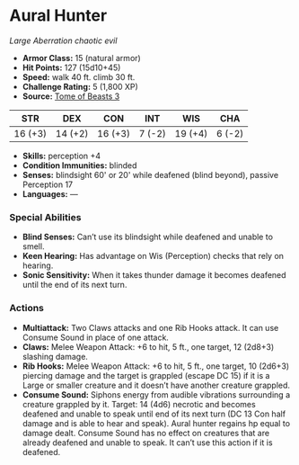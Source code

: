 # Aural Hunter

*Large* *Aberration* *chaotic evil*

- **Armor Class:** 15 (natural armor)
- **Hit Points:** 127 (15d10+45)
- **Speed:** walk 40 ft. climb 30 ft.
- **Challenge Rating:** 5 (1,800 XP)
- **Source:** [Tome of Beasts 3](https://koboldpress.com/kpstore/product/tome-of-beasts-2-for-5th-edition/)

| STR | DEX | CON | INT | WIS | CHA |
| --- | --- | --- | --- | --- | --- |
| 16 (+3) | 14 (+2) | 16 (+3) | 7 (-2) | 19 (+4) | 6 (-2) |

- **Skills:** perception +4
- **Condition Immunities:** blinded
- **Senses:** blindsight 60' or 20' while deafened (blind beyond), passive Perception 17
- **Languages:** —
### Special Abilities
- **Blind Senses:** Can’t use its blindsight while deafened and unable to smell.
- **Keen Hearing:** Has advantage on Wis (Perception) checks that rely on hearing.
- **Sonic Sensitivity:** When it takes thunder damage it becomes deafened until the end of its next turn.
### Actions
- **Multiattack:** Two Claws attacks and one Rib Hooks attack. It can use Consume Sound in place of one attack.
- **Claws:** Melee Weapon Attack: +6 to hit, 5 ft., one target, 12 (2d8+3) slashing damage.
- **Rib Hooks:** Melee Weapon Attack: +6 to hit, 5 ft., one target, 10 (2d6+3) piercing damage and the target is grappled (escape DC 15) if it is a Large or smaller creature and it doesn’t have another creature grappled.
- **Consume Sound:** Siphons energy from audible vibrations surrounding a creature grappled by it. Target: 14 (4d6) necrotic and becomes deafened and unable to speak until end of its next turn (DC 13 Con half damage and is able to hear and speak). Aural hunter regains hp equal to damage dealt. Consume Sound has no effect on creatures that are already deafened and unable to speak. It can’t use this action if it is deafened.
